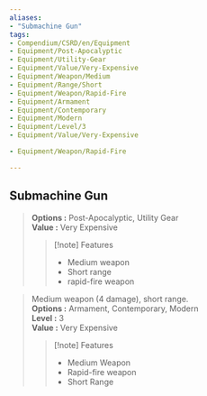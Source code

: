 ```yaml
---
aliases:
- "Submachine Gun"
tags:
- Compendium/CSRD/en/Equipment
- Equipment/Post-Apocalyptic
- Equipment/Utility-Gear
- Equipment/Value/Very-Expensive
- Equipment/Weapon/Medium
- Equipment/Range/Short
- Equipment/Weapon/Rapid-Fire
- Equipment/Armament
- Equipment/Contemporary
- Equipment/Modern
- Equipment/Level/3
- Equipment/Value/Very-Expensive

- Equipment/Weapon/Rapid-Fire

---
```


  
## Submachine Gun  
  
>  
> **Options :** Post-Apocalyptic, Utility Gear  
> **Value :** Very Expensive  
>>[!note] Features  
>> - Medium weapon  
>> - Short range  
>> - rapid-fire weapon  
  
>Medium weapon (4 damage), short range.  
> **Options :** Armament, Contemporary, Modern  
> **Level :** 3  
> **Value :** Very Expensive  
>>[!note] Features  
>> - Medium Weapon  
>> - Rapid-fire weapon  
>> - Short Range